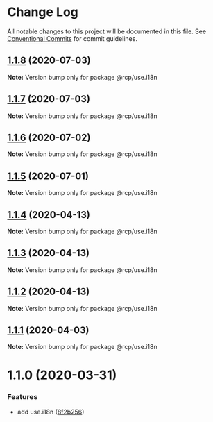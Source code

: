 # Change Log

All notable changes to this project will be documented in this file.
See [Conventional Commits](https://conventionalcommits.org) for commit guidelines.

<a name="1.1.8"></a>
## [1.1.8](https://github.com/imcuttle/rcp/compare/@rcp/use.i18n@1.1.7...@rcp/use.i18n@1.1.8) (2020-07-03)

**Note:** Version bump only for package @rcp/use.i18n





<a name="1.1.7"></a>
## [1.1.7](https://github.com/imcuttle/rcp/compare/@rcp/use.i18n@1.1.6...@rcp/use.i18n@1.1.7) (2020-07-03)

**Note:** Version bump only for package @rcp/use.i18n





<a name="1.1.6"></a>

## [1.1.6](https://github.com/imcuttle/rcp/compare/@rcp/use.i18n@1.1.5...@rcp/use.i18n@1.1.6) (2020-07-02)

**Note:** Version bump only for package @rcp/use.i18n

<a name="1.1.5"></a>

## [1.1.5](https://github.com/imcuttle/rcp/compare/@rcp/use.i18n@1.1.4...@rcp/use.i18n@1.1.5) (2020-07-01)

**Note:** Version bump only for package @rcp/use.i18n

<a name="1.1.4"></a>

## [1.1.4](https://github.com/imcuttle/rcp/compare/@rcp/use.i18n@1.1.2...@rcp/use.i18n@1.1.4) (2020-04-13)

**Note:** Version bump only for package @rcp/use.i18n

<a name="1.1.3"></a>

## [1.1.3](https://github.com/imcuttle/rcp/compare/@rcp/use.i18n@1.1.2...@rcp/use.i18n@1.1.3) (2020-04-13)

**Note:** Version bump only for package @rcp/use.i18n

<a name="1.1.2"></a>

## [1.1.2](https://github.com/imcuttle/rcp/compare/@rcp/use.i18n@1.1.1...@rcp/use.i18n@1.1.2) (2020-04-13)

**Note:** Version bump only for package @rcp/use.i18n

<a name="1.1.1"></a>

## [1.1.1](https://github.com/imcuttle/rcp/compare/@rcp/use.i18n@1.1.0...@rcp/use.i18n@1.1.1) (2020-04-03)

**Note:** Version bump only for package @rcp/use.i18n

<a name="1.1.0"></a>

# 1.1.0 (2020-03-31)

### Features

- add use.i18n ([8f2b256](https://github.com/imcuttle/rcp/commit/8f2b256))
